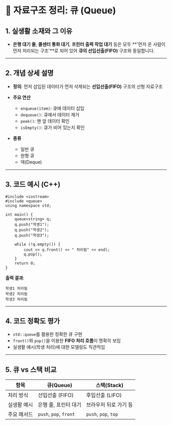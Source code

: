 
# 📘 자료구조 정리: 큐 (Queue)

## 1. 실생활 소재와 그 이유

- **은행 대기 줄**, **콜센터 통화 대기**, **프린터 출력 작업 대기** 등은 모두 **'먼저 온 사람이 먼저 처리되는 구조'**로 되어 있어 **큐의 선입선출(FIFO)** 구조와 동일합니다.

---

## 2. 개념 상세 설명

- **정의**: 먼저 삽입된 데이터가 먼저 삭제되는 **선입선출(FIFO)** 구조의 선형 자료구조  
- **주요 연산**
  - `enqueue(item)`: 큐에 데이터 삽입
  - `dequeue()`: 큐에서 데이터 제거
  - `peek()`: 맨 앞 데이터 확인
  - `isEmpty()`: 큐가 비어 있는지 확인

- **종류**
  - 일반 큐
  - 원형 큐
  - 덱(Deque)

---

## 3. 코드 예시 (C++)

```
#include <iostream>
#include <queue>
using namespace std;

int main() {
    queue<string> q;
    q.push("학생1");
    q.push("학생2");
    q.push("학생3");

    while (!q.empty()) {
        cout << q.front() << " 처리됨" << endl;
        q.pop();
    }
    return 0;
}
```

**출력 결과**:
```
학생1 처리됨
학생2 처리됨
학생3 처리됨
```

---

## 4. 코드 정확도 평가

- `std::queue`를 활용한 정확한 큐 구현  
- `front()`와 `pop()`을 이용한 **FIFO 처리 흐름**이 명확히 보임  
- 실생활 예시(학생 처리)에 대한 모델링도 직관적임

---

## 5. 큐 vs 스택 비교

| 항목        | 큐(Queue)           | 스택(Stack)            |
|-------------|---------------------|-------------------------|
| 처리 방식   | 선입선출 (FIFO)     | 후입선출 (LIFO)         |
| 실생활 예시 | 은행 줄, 프린터 대기 | 브라우저 뒤로 가기 등   |
| 주요 메서드 | `push`, `pop`, `front` | `push`, `pop`, `top` |
